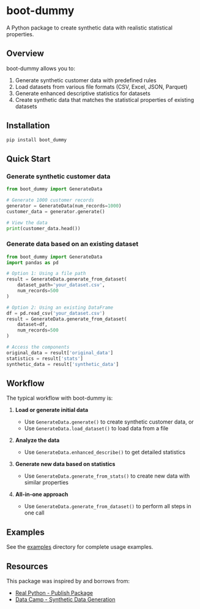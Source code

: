 # boot-dummy

A Python package to create synthetic data with realistic statistical properties.

## Overview

boot-dummy allows you to:

1. Generate synthetic customer data with predefined rules
2. Load datasets from various file formats (CSV, Excel, JSON, Parquet)
3. Generate enhanced descriptive statistics for datasets
4. Create synthetic data that matches the statistical properties of existing datasets

## Installation

```bash
pip install boot_dummy
```

## Quick Start

### Generate synthetic customer data

```python
from boot_dummy import GenerateData

# Generate 1000 customer records
generator = GenerateData(num_records=1000)
customer_data = generator.generate()

# View the data
print(customer_data.head())
```

### Generate data based on an existing dataset

```python
from boot_dummy import GenerateData
import pandas as pd

# Option 1: Using a file path
result = GenerateData.generate_from_dataset(
    dataset_path='your_dataset.csv',
    num_records=500
)

# Option 2: Using an existing DataFrame
df = pd.read_csv('your_dataset.csv')
result = GenerateData.generate_from_dataset(
    dataset=df,
    num_records=500
)

# Access the components
original_data = result['original_data']
statistics = result['stats']
synthetic_data = result['synthetic_data']
```

## Workflow

The typical workflow with boot-dummy is:

1. **Load or generate initial data**
   - Use `GenerateData.generate()` to create synthetic customer data, or
   - Use `GenerateData.load_dataset()` to load data from a file

2. **Analyze the data**
   - Use `GenerateData.enhanced_describe()` to get detailed statistics

3. **Generate new data based on statistics**
   - Use `GenerateData.generate_from_stats()` to create new data with similar properties

4. **All-in-one approach**
   - Use `GenerateData.generate_from_dataset()` to perform all steps in one call

## Examples

See the [examples](./examples) directory for complete usage examples.

## Resources

This package was inspired by and borrows from:
* [Real Python - Publish Package](https://realpython.com/pypi-publish-python-package/#get-to-know-python-packaging)
* [Data Camp - Synthetic Data Generation](https://www.datacamp.com/tutorial/synthetic-data-generation)
